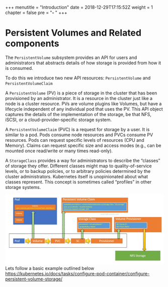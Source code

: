 +++
menutitle = "Introduction"
date = 2018-12-29T17:15:52Z
weight = 1
chapter = false
pre = "<b>- </b>"
+++

# Persistent Volumes and Related components

The `PersistentVolume` subsystem provides an API for users and administrators that abstracts details of how storage is provided from how it is consumed.

To do this we introduce two new API resources: `PersistentVolume` and `PersistentVolumeClaim`

A `PersistentVolume` (PV) is a piece of storage in the cluster that has been provisioned by an administrator.
It is a resource in the cluster just like a node is a cluster resource.
PVs are volume plugins like Volumes, but have a lifecycle independent of any individual pod that uses the PV.
This API object captures the details of the implementation of the storage, be that NFS, iSCSI, or a cloud-provider-specific storage system.

A `PersistentVolumeClaim` (PVC) is a request for storage by a user.
It is similar to a pod. Pods consume node resources and PVCs consume PV resources.
Pods can request specific levels of resources (CPU and Memory).
Claims can request specific size and access modes (e.g., can be mounted once read/write or many times read-only).

A `StorageClass` provides a way for administrators to describe the “classes” of storage they offer.
Different classes might map to quality-of-service levels, or to backup policies, or to arbitrary policies determined by the cluster administrators.
Kubernetes itself is unopinionated about what classes represent. This concept is sometimes called “profiles” in other storage systems.

![Dynamic Volumes](intro.jpg?classes=shadow)
Lets follow a basic example outlined below
https://kubernetes.io/docs/tasks/configure-pod-container/configure-persistent-volume-storage/
